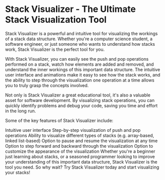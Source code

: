 # Stack Visualizer - The Ultimate Stack Visualization Tool

Stack Visualizer is a powerful and intuitive tool for visualizing the workings of a stack data structure. Whether you're a computer science student, a software engineer, or just someone who wants to understand how stacks work, Stack Visualizer is the perfect tool for you.

With Stack Visualizer, you can easily see the push and pop operations performed on a stack, watch how elements are added and removed, and understand the inner workings of this important data structure. The intuitive user interface and animations make it easy to see how the stack works, and the ability to step through the visualization one operation at a time allows you to truly grasp the concepts involved.

Not only is Stack Visualizer a great educational tool, it's also a valuable asset for software development. By visualizing stack operations, you can quickly identify problems and debug your code, saving you time and effort in the long run.

Some of the key features of Stack Visualizer include:

Intuitive user interface
Step-by-step visualization of push and pop operations
Ability to visualize different types of stacks (e.g. array-based, linked list-based)
Option to pause and resume the visualization at any time
Option to step forward and backward through the visualization
Option to customize the appearance of the visualization
Whether you're a beginner just learning about stacks, or a seasoned programmer looking to improve your understanding of this important data structure, Stack Visualizer is the tool you need. So why wait? Try Stack Visualizer today and start visualizing your stacks!

